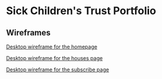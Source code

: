 # Sick Children's Trust Portfolio

## Wireframes
    
[Desktop wireframe for the homepage](./assets/wireframes/homepage-sick-children.png)

[Desktop wireframe for the houses page](./assets/wireframes/houses-page.png)

[Desktop wireframe for the subscribe page](./assets/wireframes/subscribe-page.png)




    